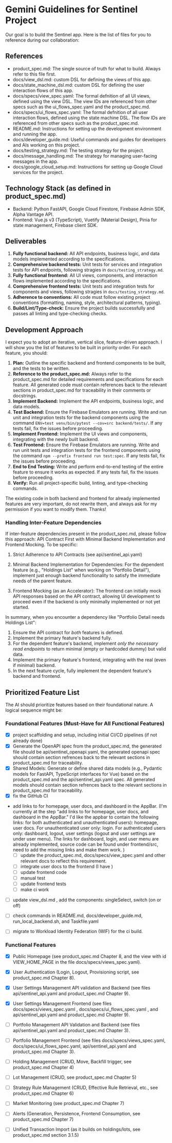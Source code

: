 # Gemini Guidelines for Sentinel Project

Our goal is to build the Sentinel app. Here is the list of files for you to reference during our collaboration:

## References 

- product_spec.md: The single source of truth for what to build. Always refer to this file first.
- docs/view_dsl.md: custom DSL for defining the views of this app.
- docs/state_machine_dsl.md: custom DSL for defining the user interaction flows of this app.
- docs/specs/view_spec.yaml: The formal defnition of all UI views, defined using the view DSL. The view IDs are referenced from other specs such as the ui_flows_spec.yaml and the product_spec.md.
- docs/specs/ui_flows_spec.yaml: The formal defnition of all user interaction flows, defined using the state machine DSL. The flow IDs are referenced from other specs such as the product_spec.md.
- README.md: Instructions for setting up the development environment and running the app.
- docs/developer_guide.md: Useful commands and guides for developers and AIs working on this project.
- docs/testing_strategy.md: The testing strategy for the project.
- docs/message_handling.md: The strategy for managing user-facing messages in the app.
- docs/google_cloud_setup.md: Instructions for setting up Google Cloud services for the project.

## Technology Stack (as defined in product_spec.md)
- Backend: Python FastAPI, Google Cloud Firestore, Firebase Admin SDK, Alpha Vantage API.
- Frontend: Vue.js v3 (TypeScript), Vuetify (Material Design), Pinia for state management, Firebase client SDK.

## Deliverables

1. **Fully functional backend:** All API endpoints, business logic, and data models implemented according to the specifications.
2. **Comprehensive backend tests:** Unit tests for services and integration tests for API endpoints, following stragies in `docs/testing_strategy.md`.
3. **Fully functional frontend:** All UI views, components, and interaction flows implemented according to the specifications.
4. **Comprehensive frontend tests:** Unit tests and integration tests for components and views, following stragies in `docs/testing_strategy.md`.
5. **Adherence to conventions:** All code must follow existing project conventions (formatting, naming, style, architectural patterns, typing).
6. **Build/Lint/Type-check:** Ensure the project builds successfully and passes all linting and type-checking checks.

## Development Approach

I expect you to adopt an iterative, vertical slice, feature-driven approach. I will show you the list of features to be built in priority order. For each feature, you should: 

1. **Plan:** Outline the specific backend and frontend components to be built, and the tests to be written.
2. **Reference to the product_spec.md:** Always refer to the product_spec.md for detailed requirements and specifications for each feature. All generated code must contain references back to the relevant sections in product_spec.md for traceability in their comments or docstrings.
3. **Implement Backend:** Implement the API endpoints, business logic, and data models.
4. **Test Backend:** Ensure the Firebase Emulators are running. Write and run unit and integration tests for the backend components using the command `ENV=test venv/bin/pytest --cov=src backend/tests/`. If any tests fail, fix the issues before proceeding.
5. **Implement Frontend:** Implement the UI views and components, integrating with the newly built backend.
6. **Test Frontend:** Ensure the Firebase Emulators are running. Write and run unit tests and integration tests for the frontend components using the command `npm --prefix frontend run test:spec`. If any tests fail, fix the issues before proceeding.
7. **End to End Testing:** Write and perform end-to-end testing of the entire feature to ensure it works as expected. If any tests fail, fix the issues before proceeding.
8. **Verify:** Run all project-specific build, linting, and type-checking commands.

The existing code in both backend and frontend for already implemented features are very important, do not rewrite them, and always ask for my permission if you want to modify them. Thanks! 

### Handling Inter-Feature Dependencies 

If inter-feature dependencies present in the product_spec.md, please follow this approach: API Contract First with Minimal Backend Implementation and Frontend Mocking. To be specific:

1. Strict Adherence to API Contracts (see api/sentinel_api.yaml)

2. Minimal Backend Implementation for Dependencies: For the dependent feature (e.g., "Holdings List" when working on "Portfolio Detail"), implement just enough backend functionality to satisfy the immediate needs of the parent feature.

3. Frontend Mocking (as an Accelerator): The frontend can initially mock API responses based on the API contract, allowing UI development to proceed even if the backend is only minimally implemented or not yet started.

In summary, when you encounter a dependency like "Portfolio Detail needs Holdings List":

1. Ensure the API contract for *both* features is defined.
2. Implement the primary feature's backend fully.
3. For the dependent feature's backend, implement *only the necessary read endpoints* to return minimal (empty or hardcoded dummy) but valid data.
4. Implement the primary feature's frontend, integrating with the real (even if minimal) backend.
5. In the next feature cycle, fully implement the dependent feature's backend and frontend.

## Prioritized Feature List

The AI should prioritize features based on their foundational nature. A logical sequence might be:

### Foundational Features (Must-Have for All Functional Features)

- [x] project scaffolding and setup, including initial CI/CD pipelines (if not already done)
- [x] Generate the OpenAPI spec from the product_spec.md, the generated file should be api/sentinel_openapi.yaml, the generated openapi spec should contain section refrences back to the relevant sections in product_spec.md for traceability.
- [x] Shared Models: Generate or define shared data models (e.g., Pydantic models for FastAPI, TypeScript interfaces for Vue) based on the product_spec.md and the api/sentinel_api.yaml spec. All generated models should contain section refrences back to the relevant sections in product_spec.md for traceability. 
- [x] fix the GitHub CI
- add links to for homepage, user docs, and dashboard in the AppBar. (I'm currently at the step "add links to for homepage, user docs, and dashboard in the AppBar." I'd like the appbar to contain the following links: for both authenticated and unauthenticated users): homepage, user docs. For unauthenticated user only: login. For authenticated users only: dashboard, logout, user settings (logout and user settings are under user menu). The links for dashboard, login, and user menu are already implemented, source code can be found under frontend/src, need to add the missing links and make them work. )  
    - [ ] update the product_spec.md, docs/specs/view_spec.yaml and other relevant docs to reflect this requirement. 
    - [ ] integrate user docs to the frontend (I have )
    - [ ] update frontend code 
    - [ ] manual test
    - [ ] update frontend tests
    - [ ] make ci work
- [ ] update view_dsl.md , add the components: singleSelect, switch (on or off) 
- [ ] check commands in README.md, docs/developer_guide.md, run_local_backend.sh, and Taskfile.yaml
- [ ] migrate to Workload Identity Federation (WIF) for the ci build. 


### Functional Features

- [x] Public Homepage (see product_spec.md Chapter 8, and the view with id VIEW_HOME_PAGE in the file docs/specs/views_spec.yaml). 
- [x] User Authentication (Login, Logout, Provisioning script, see product_spec.md Chapter 8). 
- [x] User Settings Management API validation and Backend (see files api/sentinel_api.yaml and product_spec.md Chapter 9).
- [x] User Settings Management Frontend (see files docs/specs/views_spec.yaml , docs/specs/ui_flows_spec.yaml , and api/sentinel_api.yaml and product_spec.md Chapter 9).
- [ ] Portfolio Management API Validation and Backend (see files api/sentinel_api.yaml and product_spec.md Chapter 3).
- [ ] Portfolio Management Frontend (see files docs/specs/views_spec.yaml, docs/specs/ui_flows_spec.yaml, api/sentinel_api.yaml and product_spec.md Chapter 3).
- [ ] Holding Management (CRUD, Move, Backfill trigger, see product_spec.md Chapter 4)
- [ ] Lot Management (CRUD, see product_spec.md Chapter 5)
- [ ] Strategy Rule Management (CRUD, Effective Rule Retrieval, etc., see product_spec.md Chapter 6)
- [ ] Market Monitoring (see product_spec.md Chapter 7)
- [ ] Alerts (Generation, Persistence, Frontend Consumption, see product_spec.md Chapter 7)
- [ ] Unified Transaction Import (as it builds on holdings/lots, see product_spec.md section 3.1.5)

